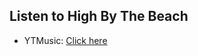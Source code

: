 ## Listen to High By The Beach
- YTMusic: [Click here](https://music.youtube.com/watch?v=vTzVyELoinM)